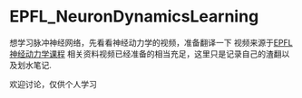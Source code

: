 # EPFL_NeuronDynamicsLearning
想学习脉冲神经网络，先看看神经动力学的视频，准备翻译一下
视频来源于[EPFL神经动力学课程](https://lcnwww.epfl.ch/gerstner/NeuronalDynamics-MOOCall.html)
相关资料视频已经准备的相当充足，这里只是记录自己的渣翻以及划水笔记.

欢迎讨论，仅供个人学习

